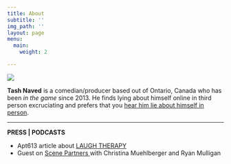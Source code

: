 ```yaml
---
title: About
subtitle: ''
img_path: ''
layout: page
menu:
  main:
    weight: 2

---
```

![](/images/CapitalComedy_Pub101_137.jpg)

**Tash Naved** is a comedian/producer based out of Ontario, Canada who has been _in the game_ since 2013. He finds lying about himself online in third person excruciating and prefers that you [hear him lie about himself in person](https://tashnaved.netlify.app/shows/ "upcomingDates").

***

**PRESS | PODCASTS**

* Apt613 article about [LAUGH THERAPY](https://apt613.ca/laugh-therapy/ "LT apt613 ")
* Guest on [Scene Partners ](https://podcasts.apple.com/us/podcast/sex-advice-im-good-at-it-ft-tash-naved/id1289672118?i=1000400968733)with Christina Muehlberger and Ryan Mulligan